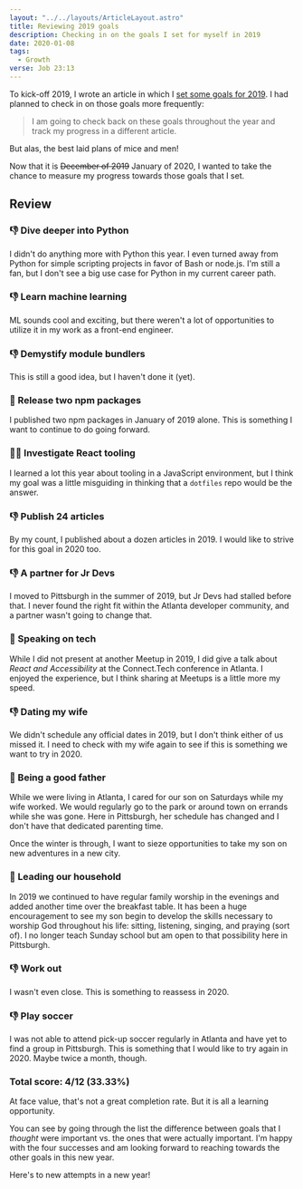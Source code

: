 ```yaml
---
layout: "../../layouts/ArticleLayout.astro"
title: Reviewing 2019 goals
description: Checking in on the goals I set for myself in 2019
date: 2020-01-08
tags:
  - Growth
verse: Job 23:13
---
```


To kick-off 2019, I wrote an article in which I [set some goals for 2019](./2018-into-2019). I had planned to check in on those goals more frequently:

> I am going to check back on these goals throughout the year and track my progress in a different article.

But alas, the best laid plans of mice and men!

Now that it is ~~December of 2019~~ January of 2020, I wanted to take the chance to measure my progress towards those goals that I set.

## Review

### 👎 Dive deeper into Python

I didn't do anything more with Python this year. I even turned away from Python for simple scripting projects in favor of Bash or node.js. I'm still a fan, but I don't see a big use case for Python in my current career path.

### 👎 Learn machine learning

ML sounds cool and exciting, but there weren't a lot of opportunities to utilize it in my work as a front-end engineer.

### 👎 Demystify module bundlers

This is still a good idea, but I haven't done it (yet).

### 🎉 Release two npm packages

I published two npm packages in January of 2019 alone. This is something I want to continue to do going forward.

### 🤷‍♂️ Investigate React tooling

I learned a lot this year about tooling in a JavaScript environment, but I think my goal was a little misguiding in thinking that a `dotfiles` repo would be the answer.

### 👎 Publish 24 articles

By my count, I published about a dozen articles in 2019. I would like to strive for this goal in 2020 too.

### 👎 A partner for Jr Devs

I moved to Pittsburgh in the summer of 2019, but Jr Devs had stalled before that. I never found the right fit within the Atlanta developer community, and a partner wasn't going to change that.

### 🎉 Speaking on tech

While I did not present at another Meetup in 2019, I did give a talk about _React and Accessibility_ at the Connect.Tech conference in Atlanta. I enjoyed the experience, but I think sharing at Meetups is a little more my speed.

### 👎 Dating my wife

We didn't schedule any official dates in 2019, but I don't think either of us missed it. I need to check with my wife again to see if this is something we want to try in 2020.

### 🎉 Being a good father

While we were living in Atlanta, I cared for our son on Saturdays while my wife worked. We would regularly go to the park or around town on errands while she was gone. Here in Pittsburgh, her schedule has changed and I don't have that dedicated parenting time.

Once the winter is through, I want to sieze opportunities to take my son on new adventures in a new city.

### 🎉 Leading our household

In 2019 we continued to have regular family worship in the evenings and added another time over the breakfast table. It has been a huge encouragement to see my son begin to develop the skills necessary to worship God throughout his life: sitting, listening, singing, and praying (sort of). I no longer teach Sunday school but am open to that possibility here in Pittsburgh.

### 👎 Work out

I wasn't even close. This is something to reassess in 2020.

### 👎 Play soccer

I was not able to attend pick-up soccer regularly in Atlanta and have yet to find a group in Pittsburgh. This is something that I would like to try again in 2020. Maybe twice a month, though.

### Total score: 4/12 (33.33%)

At face value, that's not a great completion rate. But it is all a learning opportunity.

You can see by going through the list the difference between goals that I _thought_ were important vs. the ones that were actually important. I'm happy with the four successes and am looking forward to reaching towards the other goals in this new year.

Here's to new attempts in a new year!
